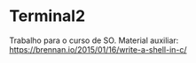 # Terminal2
Trabalho para o curso de SO. 
Material auxiliar: https://brennan.io/2015/01/16/write-a-shell-in-c/
